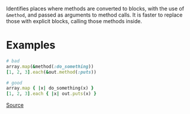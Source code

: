 
Identifies places where methods are converted to blocks, with the
use of `&method`, and passed as arguments to method calls.
It is faster to replace those with explicit blocks, calling those methods inside.

# Examples

```ruby
# bad
array.map(&method(:do_something))
[1, 2, 3].each(&out.method(:puts))

# good
array.map { |x| do_something(x) }
[1, 2, 3].each { |x| out.puts(x) }
```

[Source](http://www.rubydoc.info/gems/rubocop/RuboCop/Cop/Performance/MethodObjectAsBlock)